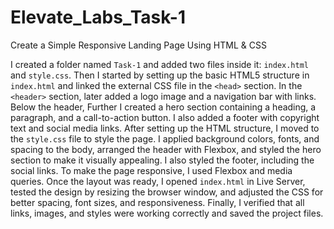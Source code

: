 # Elevate_Labs_Task-1
 Create a Simple Responsive Landing Page Using HTML &amp; CSS

I created a folder named `Task-1` and added two files inside it: `index.html` and `style.css`.
Then I started by setting up the basic HTML5 structure in `index.html` and linked the external CSS file in the `<head>` section. In the `<header>` section, later added a logo image and a navigation bar with links. Below the header, 
Further I created a hero section containing a heading, a paragraph, and a call-to-action button. I also added a footer with copyright text and social media links. After setting up the HTML structure, 
I moved to the `style.css` file to style the page. I applied background colors, fonts, and spacing to the body, arranged the header with Flexbox, and styled the hero section to make it visually appealing. I also styled the footer, including the social links. To make the page responsive,
I used Flexbox and media queries. Once the layout was ready, 
I opened `index.html` in Live Server, tested the design by resizing the browser window, and adjusted the CSS for better spacing, font sizes, and responsiveness. 
Finally, I verified that all links, images, and styles were working correctly and saved the project files.
